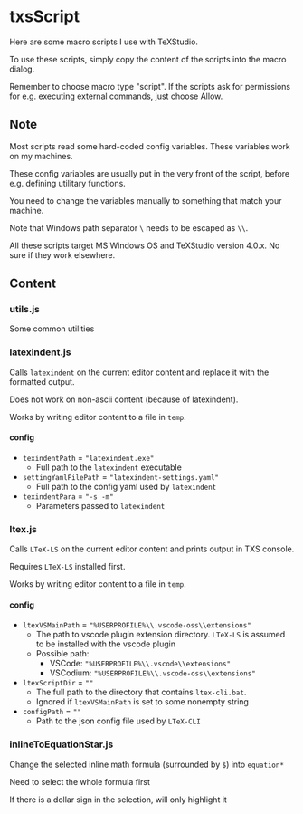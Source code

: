 # txsScript

Here are some macro scripts I use with TeXStudio.

To use these scripts, simply copy the content of the scripts into the macro dialog.

Remember to choose macro type "script". If the scripts ask for permissions for e.g. executing external commands, just choose Allow.

## Note

Most scripts read some hard-coded config variables. These variables work on my machines.

These config variables are usually put in the very front of the script, before e.g. defining utilitary functions.

You need to change the variables manually to something that match your machine.

Note that Windows path separator `\` needs to be escaped as `\\`.

All these scripts target MS Windows OS and TeXStudio version 4.0.x. No sure if they work elsewhere.

## Content

### utils.js

Some common utilities

### latexindent.js

Calls `latexindent` on the current editor content and replace it with the formatted output.

Does not work on non-ascii content (because of latexindent).

Works by writing editor content to a file in `temp`.

#### config

* `texindentPath` = `"latexindent.exe"`
    * Full path to the `latexindent` executable
* `settingYamlFilePath` = `"latexindent-settings.yaml"`
    * Full path to the config yaml used by `latexindent`
* `texindentPara` = `"-s -m"`
    * Parameters passed to `latexindent`

### ltex.js

Calls `LTeX-LS` on the current editor content and prints output in TXS console.

Requires `LTeX-LS` installed first.

Works by writing editor content to a file in `temp`.

#### config

* `ltexVSMainPath` = `"%USERPROFILE%\\.vscode-oss\\extensions"`
    * The path to vscode plugin extension directory. `LTeX-LS` is assumed to be installed with the vscode plugin
    * Possible path:
        * VSCode: `"%USERPROFILE%\\.vscode\\extensions"`
        * VSCodium: `"%USERPROFILE%\\.vscode-oss\\extensions"`
* `ltexScriptDir` = `""`
    * The full path to the directory that contains `ltex-cli.bat`.
    * Ignored if `ltexVSMainPath` is set to some nonempty string
* `configPath` = `""`
    * Path to the json config file used by `LTeX-CLI`

### inlineToEquationStar.js

Change the selected inline math formula (surrounded by `$`) into `equation*`

Need to select the whole formula first

If there is a dollar sign in the selection, will only highlight it

